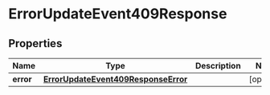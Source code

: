 

# ErrorUpdateEvent409Response


## Properties

| Name | Type | Description | Notes |
|------------ | ------------- | ------------- | -------------|
|**error** | [**ErrorUpdateEvent409ResponseError**](ErrorUpdateEvent409ResponseError.md) |  |  [optional] |



